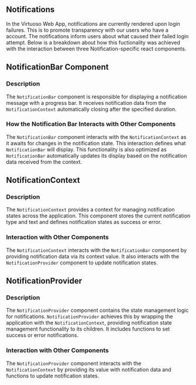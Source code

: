 ## Notifications
In the Virtuoso Web App, notifications are currently rendered upon login failures. This is to promote transparency with our users who have a account. The notifications inform users about what caused their failed login attempt. Below is a breakdown about how this fuctionality was achieved with the interaction between three Notification-specific react components.

## NotificationBar Component

### Description
The `NotificationBar` component is responsible for displaying a notification message with a progress bar. It receives notification data from the `NotificationContext` automatically closing after the specified duration.

### How the Notification Bar Interacts with Other Components
The `NotificationBar` component interacts with the `NotificationContext` as it awaits for changes in the notification state. This interaction defines what `NotificationBar` will display. This functionality is also optimized as `NotificationBar` automatically updates its display based on the notification data received from the context.

## NotificationContext

### Description
The `NotificationContext` provides a context for managing notification states across the application. This component stores the current notification type and text and defines notification states as success or error.

### Interaction with Other Components
The `NotificationContext` interacts with the `NotificationBar` component by providing notification data via its context value. It also interacts with the `NotificationProvider` component to update notification states.

## NotificationProvider

### Description
The `NotificationProvider` component contains the state management logic for notifications. `NotificationProvider` achieves this by wrapping the application with the `NotificationContext`, providing notification state management functionality to its children. It includes functions to set success or error notifications.

### Interaction with Other Components
The `NotificationProvider` component interacts with the `NotificationContext` by providing its value with notification data and functions to update notification states. 

